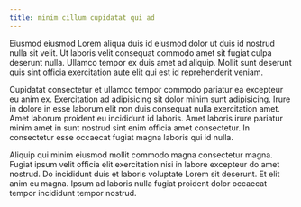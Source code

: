```yaml
---
title: minim cillum cupidatat qui ad
---
```


Eiusmod eiusmod Lorem aliqua duis id eiusmod dolor ut duis id nostrud nulla sit velit. Ut laboris velit consequat commodo amet sit fugiat culpa deserunt nulla. Ullamco tempor ex duis amet ad aliquip. Mollit sunt deserunt quis sint officia exercitation aute elit qui est id reprehenderit veniam.

Cupidatat consectetur et ullamco tempor commodo pariatur ea excepteur eu anim ex. Exercitation ad adipisicing sit dolor minim sunt adipisicing. Irure in dolore in esse laborum elit non duis consequat nulla exercitation amet. Amet laborum proident eu incididunt id laboris. Amet laboris irure pariatur minim amet in sunt nostrud sint enim officia amet consectetur. In consectetur esse occaecat fugiat magna laboris qui id nulla.

Aliquip qui minim eiusmod mollit commodo magna consectetur magna. Fugiat ipsum velit officia elit exercitation nisi in labore excepteur do amet nostrud. Do incididunt duis et laboris voluptate Lorem sit deserunt. Et elit anim eu magna. Ipsum ad laboris nulla fugiat proident dolor occaecat tempor incididunt tempor nostrud.
